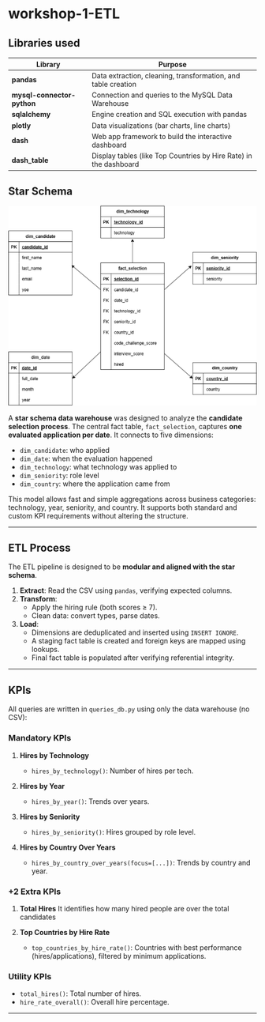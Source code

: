 # workshop-1-ETL

## Libraries used

| Library                    | Purpose                                                           |
| -------------------------- | ----------------------------------------------------------------- |
| **pandas**                 | Data extraction, cleaning, transformation, and table creation     |
| **mysql-connector-python** | Connection and queries to the MySQL Data Warehouse                |
| **sqlalchemy**             | Engine creation and SQL execution with pandas                     |
| **plotly**                 | Data visualizations (bar charts, line charts)                     |
| **dash**                   | Web app framework to build the interactive dashboard              |
| **dash\_table**            | Display tables (like Top Countries by Hire Rate) in the dashboard |


## Star Schema

![Star Schema](starmodel.png)

A **star schema data warehouse** was designed to analyze the **candidate selection process**. The central fact table, `fact_selection`, captures **one evaluated application per date**. It connects to five dimensions:

- `dim_candidate`: who applied
- `dim_date`: when the evaluation happened
- `dim_technology`: what technology was applied to
- `dim_seniority`: role level
- `dim_country`: where the application came from

This model allows fast and simple aggregations across business categories: technology, year, seniority, and country. It supports both standard and custom KPI requirements without altering the structure.

---

##  ETL Process

The ETL pipeline is designed to be **modular and aligned with the star schema**.

1. **Extract**: Read the CSV using `pandas`, verifying expected columns.
2. **Transform**:
   - Apply the hiring rule (both scores ≥ 7).
   - Clean data: convert types, parse dates.
3. **Load**:
   - Dimensions are deduplicated and inserted using `INSERT IGNORE`.
   - A staging fact table is created and foreign keys are mapped using lookups.
   - Final fact table is populated after verifying referential integrity.

---

## KPIs

All queries are written in `queries_db.py` using only the data warehouse (no CSV):

###  Mandatory KPIs

1. **Hires by Technology**
   - `hires_by_technology()`: Number of hires per tech.

2. **Hires by Year**
   - `hires_by_year()`: Trends over years.

3. **Hires by Seniority**
   - `hires_by_seniority()`: Hires grouped by role level.

4. **Hires by Country Over Years**
   - `hires_by_country_over_years(focus=[...])`: Trends by country and year.

###  +2 Extra KPIs

1. **Total Hires**
   It identifies how many hired people are over the total candidates 


2. **Top Countries by Hire Rate**
   - `top_countries_by_hire_rate()`: Countries with best performance (hires/applications), filtered by minimum applications.

### Utility KPIs

- `total_hires()`: Total number of hires.
- `hire_rate_overall()`: Overall hire percentage.

---



